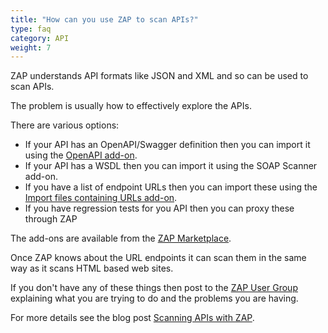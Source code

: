 ```yaml
---
title: "How can you use ZAP to scan APIs?"
type: faq
category: API
weight: 7
---
```


ZAP understands API formats like JSON and XML and so can be used to scan APIs.

The problem is usually how to effectively explore the APIs.

There are various options:

- If your API has an OpenAPI/Swagger definition then you can import it using the [OpenAPI add-on](/docs/desktop/addons/openapi-support/).
- If your API has a WSDL then you can import it using the SOAP Scanner add-on.
- If you have a list of endpoint URLs then you can import these using the [Import files containing URLs add-on](/docs/desktop/addons/import-urls/).
- If you have regression tests for you API then you can proxy these through ZAP

The add-ons are available from the [ZAP Marketplace](/addons/).

Once ZAP knows about the URL endpoints it can scan them in the same way as it
scans HTML based web sites.

If you don't have any of these things then post to the [ZAP User
Group](https://groups.google.com/group/zaproxy-users) explaining what you are
trying to do and the problems you are having.

For more details see the blog post [Scanning APIs with ZAP](/blog/2017-06-19-scanning-apis-with-zap/).
